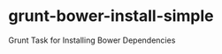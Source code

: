 grunt-bower-install-simple
==========================

Grunt Task for Installing Bower Dependencies
